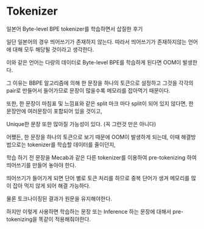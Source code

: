 # Tokenizer

일본어 Byte-level BPE tokenizer를 학습하면서 삽질한 후기

일단 일본어의 경우 띄어쓰기가 존재하지 않는다. 따라서 띄어쓰기가 존재하지않는 언어에 대해 모두 해당될 것이라고 생각한다.

이와 같은 언어는 다량의 데이터로 Byte-level BPE를 학습하게 된다면 OOM이 발생한다.

그 이유는 BBPE 알고리즘에 의해 한 문장을 하나의 토큰으로 설정하고 그것을 각각의 pair로 만들어서 들어가므로 문장이 많을수록 메모리를 잡아먹기 때문이다.

또한, 한 문장이 마침표 및 느낌표와 같은 split 마크 마다 split이 되어 있지 않다면, 한 문장안에 여러문장이 포함되어 있을 것이고,

Unique한 문장 또한 많아질 가능성이 있다. (꼭 그런것 만은 아니다)

어쨌든, 한 문장을 하나의 토큰으로 보기 때문에 OOM이 발생하게 되는데, 이때 해결방법으로는 tokenizer를 학습할 데이터를 줄이던지,

학습 하기 전 문장을 Mecab과 같은 다른 tokenizer를 이용하여 pre-tokenizing 하여 띄어쓰기를 만들어 놓아야 한다.

띄어쓰기가 들어가게 되면 단어 별로 토큰 처리를 하므로 중복 단어가 생겨 메모리를 많이 잡아 먹지 않게 되어 해결 가능하다.

물론 토크나이징된 결과가 원문을 유지해야한다. 

하지만 이렇게 사용하면 학습하는 문장 또는 Inference 하는 문장에 대해서 pre-tokenizing을 똑같이 적용해줘야한다.
